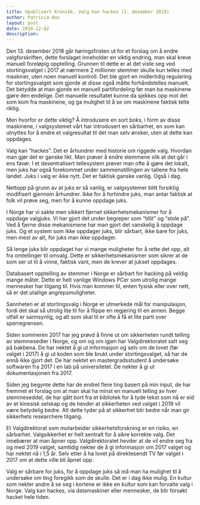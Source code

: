 ```yaml
---
title: Upublisert Kronikk, Valg kan hackes (2. desember 2018)
author: Patricia Aas
layout: post
date: 2018-12-02
description:
---
```


Den 13. desember 2018 går høringsfristen ut for et forslag om å endre valgforskriften, dette forslaget inneholder en viktig endring, man skal kreve manuell foreløpig opptelling. Grunnen til dette er at det viste seg ved stortingsvalget i 2017 at nærmere 2 millioner stemmer skulle kun telles med maskiner, uten noen manuell kontroll. Det ble gjort en midlertidig regulering for stortingsvalget som gjorde at disse også måtte forhåndstelles manuelt. Det betydde at man gjorde en manuell partifordeling før man ba maskinene gjøre den endelige. Det manuelle resultatet kunne da sjekkes opp mot det som kom fra maskinene, og ga mulighet til å se om maskinene faktisk telte riktig.

Men hvorfor er dette viktig? Å introdusere en sort boks, i form av disse maskinene, i valgsystemet vårt har introdusert en sårbarhet, en som kan utnyttes for å endre et valgresultat til det man selv ønsker, uten at dette kan oppdages.

Valg kan “hackes”. Det er århundrer med historie om riggede valg. Hvordan man gjør det er ganske likt. Man prøver å endre stemmene slik at det går i ens favør. I et desentralisert tellesystem prøver man ofte å gjøre det lokalt, men juks har også forekommet under sammenstillingen av tallene fra hele landet. Juks i valg er ikke nytt. Det er faktisk ganske vanlig. Også i dag.

Nettopp på grunn av at juks er så vanlig, er valgsystemer blitt forsiktig modifisert gjennom århundrer. Ikke for å forhindre juks, man antar faktisk at folk vil prøve seg, men for å kunne oppdage juks.

I Norge har vi sakte men sikkert fjernet sikkerhetsmekanismer for å oppdage valgjuks. Vi har gjort det under begreper som “tillit” og “stole på”. Ved å fjerne disse mekanismene har man gjort det vanskelig å oppdage juks. Og et system som ikke oppdager juks, blir sårbart, ikke bare for juks, men mest av alt, for juks man ikke oppdager.

Så lenge juks blir oppdaget har vi mange muligheter for å rette det opp, alt fra omtellinger til omvalg. Dette er sikkerhetsmekanismer som sikrer at de som ser ut til å vinne, faktisk vant, men de krever at jukset oppdages.

Databasert opptelling av stemmer i Norge er sårbart for hacking på veldig mange måter. Dette er helt vanlige Windows PCer som utrolig mange mennesker har tilgang til. Hvis man kommer til, enten fysisk eller over nett, så er det utallige angrepsmuligheter.

Sannheten er at stortingsvalg i Norge er utmerkede mål for manipulasjon, fordi det skal så utrolig lite til for å flippe en regjering til en annen. Begge utfall er sannsynlig, og alt som skal til er ofte å få et lite parti over sperregrensen.

Siden sommeren 2017 har jeg prøvd å finne ut om sikkerheten rundt telling av stemmesedler i Norge, og om og om igjen har Valgdirektoratet satt seg på bakbena. De har nektet å gi ut informasjon og selv om de lovet (før valget i 2017) å gi ut koden som ble brukt under stortingsvalget, så har de ennå ikke gjort det. De har nektet en mastergradsstudent å undersøke softwaren fra 2017 i en lab på universitetet. De nekter å gi ut dokumentasjonen fra 2017.

Siden jeg begynte dette har de endret flere ting basert på min input, de har fremmet et forslag om at man skal ha minst en manuell telling av hver stemmeseddel, de har gått bort fra et bibliotek for å tyde tekst som nå er eid av et kinesisk selskap og de hevder at sikkerheten ved valget i 2019 vil være betydelig bedre. Alt dette tyder på at sikkerhet blir bedre når man gir sikkerhets researchere tilgang.

Et Valgdirektorat som motarbeider sikkerhetsforskning er en risiko, en sårbarhet. Valgsikkerhet er helt sentralt for å sikre korrekte valg. Det innebærer at man åpner opp. Valgdirektoratet hevder at de vil endre seg fra og med 2019 valget, samtidig nekter de å gi informasjon om 2017 valget og har nektet nå i 1,5 år. Selv etter å ha lovet på direktesendt TV før valget i 2017 om at dette ville bli åpnet opp.

Valg er sårbare for juks, for å oppdage juks så må man ha mulighet til å undersøke om ting foregikk som de skulle. Det er i dag ikke mulig. En kultur som nekter andre å se seg i kortene er ikke en kultur som kan forvalte valg i Norge. Valg kan hackes, via datamaskiner eller mennesker, de blir forsøkt hacket hele tiden.
